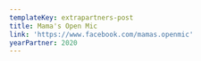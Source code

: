 ```yaml
---
templateKey: extrapartners-post
title: Mama's Open Mic
link: 'https://www.facebook.com/mamas.openmic'
yearPartner: 2020
---
```

